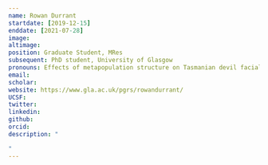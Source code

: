 ```yaml
---
name: Rowan Durrant
startdate: [2019-12-15]
enddate: [2021-07-28]
image: 
altimage: 
position: Graduate Student, MRes
subsequent: PhD student, University of Glasgow
pronouns: Effects of metapopulation structure on Tasmanian devil facial tumour disease spread
email: 
scholar:
website: https://www.gla.ac.uk/pgrs/rowandurrant/
UCSF:
twitter: 
linkedin: 
github: 
orcid: 
description: "

"
---
```

